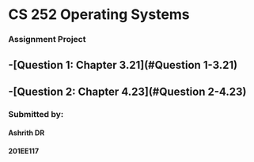 # CS 252 Operating Systems 

### Assignment Project

## -[Question 1: Chapter 3.21](#Question 1-3.21)
## -[Question 2: Chapter 4.23](#Question 2-4.23)

### Submitted by:

#### Ashrith DR  
#### 201EE117



 
